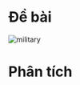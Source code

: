 # Đề bài
![military](https://github.com/VanHoang110802/Competitive_Programming/assets/108053955/c2a1a886-eca6-48b0-9bfc-3f2dc0883551)

# Phân tích
